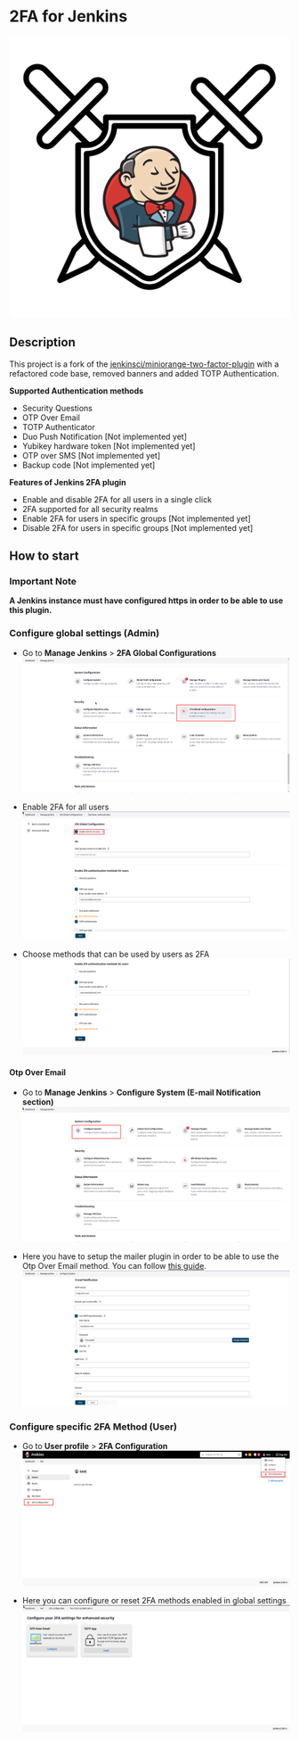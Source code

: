 # 2FA for Jenkins
<p align="center">
    <img src="./docs/images/plugin_logo.png" alt="logo" />
</p>


## Description
This project is a fork of the [jenkinsci/miniorange-two-factor-plugin](https://github.com/jenkinsci/miniorange-two-factor-plugin) with a refactored code base, removed banners and added TOTP Authentication.

**Supported Authentication methods**
- Security Questions
- OTP Over Email
- TOTP Authenticator
- Duo Push Notification [Not implemented yet]
- Yubikey hardware token [Not implemented yet]
- OTP over SMS [Not implemented yet]
- Backup code [Not implemented yet]

**Features of Jenkins 2FA plugin**
- Enable and disable 2FA for all users in a single click
- 2FA supported for all security realms
- Enable 2FA for users in specific groups [Not implemented yet]
- Disable 2FA for users in specific groups [Not implemented yet]


## How to start

### Important Note
**A Jenkins instance must have configured https in order to be able to use this plugin.**

### Configure global settings (Admin)
- Go to **Manage Jenkins** > **2FA Global Configurations**
![image](docs/images/global_config.png)

- Enable 2FA for all users
![image](docs/images/global_config_enable_2fa.png)

- Choose methods that can be used by users as 2FA
![image](docs/images/global_config_enable_2fa_methods.png)

#### Otp Over Email
- Go to **Manage Jenkins** > **Configure System (E-mail Notification section)**
![image](docs/images/mailer_setup.png)

- Here you have to setup the mailer plugin in order to be able to use the Otp Over Email method. You can follow [this guide](https://github.com/jenkinsci/mailer-plugin?tab=readme-ov-file#configuration).
![image](docs/images/mailer_setup2.png)


### Configure specific 2FA Method (User)
- Go to **User profile** > **2FA Configuration**
![image](docs/images/user_tfa_config.png)

- Here you can configure or reset 2FA methods enabled in global settings
![image](docs/images/user_2fa_config_methods.png)
